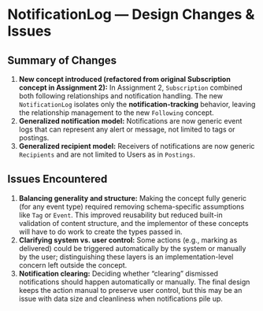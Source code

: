 # NotificationLog — Design Changes & Issues
## Summary of Changes
1.  **New concept introduced (refactored from original Subscription concept in Assignment 2):** In Assignment 2, `Subscription` combined both following relationships and notification handling. The new `NotificationLog` isolates only the **notification-tracking** behavior, leaving the relationship management to the new `Following` concept.
2. **Generalized notification model:** Notifications are now generic event logs that can represent any alert or message, not limited to tags or postings.
3.  **Generalized recipient model:** Receivers of notifications are now generic `Recipients` and are not limited to Users as in `Postings`.
## Issues Encountered

1. **Balancing generality and structure:** Making the concept fully generic (for any event type) required removing schema-specific assumptions like `Tag` or `Event`. This improved reusability but reduced built-in validation of content structure, and the implementor of these concepts will have to do work to create the types passed in. 
2. **Clarifying system vs. user control:** Some actions (e.g., marking as delivered) could be triggered automatically by the system or manually by the user; distinguishing these layers is an implementation-level concern left outside the concept.
3. **Notification clearing:** Deciding whether “clearing” dismissed notifications should happen automatically or manually. The final design keeps the action manual to preserve user control, but this may be an issue with data size and cleanliness when notifications pile up. 